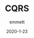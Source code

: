 ---
layout: post
title: "CQRS"
date: 2020-1-23
categories: [programming, software development, CQRS]
author: emmett
comments: true
image: assets/images/cats-logo.png
hidden: true
nav_order: 2
parent: Architecture&Design
---